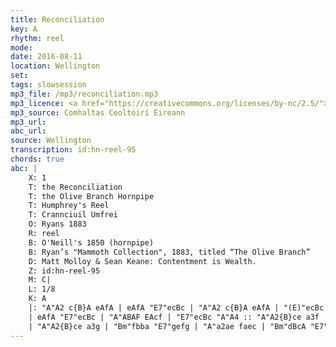 ```yaml
---
title: Reconciliation
key: A
rhythm: reel
mode: 
date: 2016-08-11
location: Wellington
set:
tags: slowsession
mp3_file: /mp3/reconciliation.mp3
mp3_licence: <a href="https://creativecommons.org/licenses/by-nc/2.5/">CC-BY-NC-2.5</a>
mp3_source: Comhaltas Ceoltóirí Éireann
mp3_url: 
abc_url: 
source: Wellington
transcription: id:hn-reel-95
chords: true
abc: |
    X: 1
    T: the Reconciliation
    T: the Olive Branch Hornpipe
    T: Humphrey's Reel
    T: Crannciuil Umfrei
    O: Ryans 1883
    R: reel
    B: O'Neill's 1850 (hornpipe)
    B: Ryan’s "Mammoth Collection", 1883, titled “The Olive Branch”
    D: Matt Molloy & Sean Keane: Contentment is Wealth.
    Z: id:hn-reel-95
    M: C|
    L: 1/8
    K: A
    |: "A"A2 c{B}A eAfA | eAfA "E7"ecBc | "A"A2 c{B}A eAfA | "(E)"ecBc "E7"AFEF | "A"A2 c{B}A eAfA |
    | eAfA "E7"ecBc | "A"ABAF EAcf | "E7"ecBc "A"A4 :: "A"A2{B}ce a3f | "E7"efed cdcB |
    | "A"A2{B}ce a3g | "Bm"fbba "E7"gefg | "A"a2ae faec | "Bm"dBcA "E7"BAFG | "A"ABAF EAcf | "E7"ecBc "A"A4 :|
---
```


